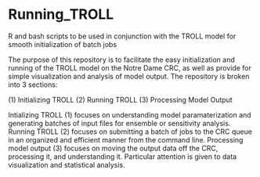# Running_TROLL
R and bash scripts to be used in conjunction with the TROLL model for smooth initialization of batch jobs

The purpose of this repository is to facilitate the easy initialization and running of the TROLL model on the Notre Dame CRC, as well as provide for simple visualization and analysis of model output. The repository is broken into 3 sections:

(1) Initializing TROLL
(2) Running TROLL
(3) Processing Model Output

Intializing TROLL (1) focuses on understanding model paramaterization and generating batches of input files for ensemble or sensitivity analysis.
Running TROLL (2) focuses on submitting a batch of jobs to the CRC queue in an organized and efficient manner from the command line.
Processing model output (3) focuses on moving the output data off the CRC, processing it, and understanding it. Particular attention is given to data visualization and statistical analysis.
